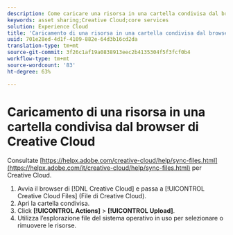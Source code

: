 ```yaml
---
description: Come caricare una risorsa in una cartella condivisa dal browser Creative Cloud a  Experience Cloud.
keywords: asset sharing;Creative Cloud;core services
solution: Experience Cloud
title: 'Caricamento di una risorsa in una cartella condivisa dal browser di Creative Cloud '
uuid: 701e28ed-4d1f-4109-882e-64d3b16cd2da
translation-type: tm+mt
source-git-commit: 3f26c1af19a0838913eec2b4135304f5f3fcf0b4
workflow-type: tm+mt
source-wordcount: '83'
ht-degree: 63%

---
```



# Caricamento di una risorsa in una cartella condivisa dal browser di Creative Cloud

Consultate [https://helpx.adobe.com/creative-cloud/help/sync-files.html](https://helpx.adobe.com/it/creative-cloud/help/sync-files.html) per Creative Cloud.

1. Avvia il browser di [!DNL Creative Cloud] e passa a [!UICONTROL Creative Cloud Files] (File di Creative Cloud).
1. Apri la cartella condivisa.
1. Click **[!UICONTROL Actions]** > **[!UICONTROL Upload]**.
1. Utilizza l’esplorazione file del sistema operativo in uso per selezionare o rimuovere le risorse.
